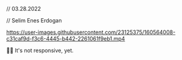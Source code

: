 // 03.28.2022

// Selim Enes Erdogan

https://user-images.githubusercontent.com/23125375/160564008-c31caf9d-f3c6-4445-b442-2261061f9eb1.mp4

📌📌 It's not responsive, yet.
